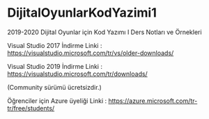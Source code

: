 # DijitalOyunlarKodYazimi1
2019-2020 Dijital Oyunlar için Kod Yazımı I Ders Notları ve Örnekleri

Visual Studio 2017 İndirme Linki : https://visualstudio.microsoft.com/tr/vs/older-downloads/

Visual Studio 2019 İndirme Linki : https://visualstudio.microsoft.com/tr/downloads/

(Community sürümü ücretsizdir.)

Öğrenciler için Azure üyeliği Linki : https://azure.microsoft.com/tr-tr/free/students/
